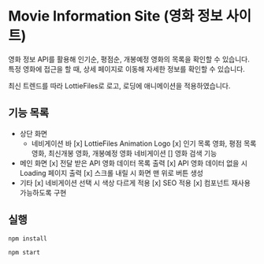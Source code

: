 # Movie Information Site (영화 정보 사이트)
영화 정보 API를 활용해 인기순, 평점순, 개봉예정 영화의 목록을 확인할 수 있습니다. 특정 영화에 접근을 할 때, 상세 페이지로 이동해 자세한 정보를 확인할 수 있습니다.   

최신 트렌드를 따라 LottieFiles로 로고, 로딩에 애니메이션을 적용하였습니다.   


## 기능 목록
* 상단 화면
    * 네비게이션 바
        [x] LottieFiles Animation Logo
        [x] 인기 목록 영화, 평점 목록 영화, 최신개봉 영화, 개봉예정 영화 네비게이션
        [] 영화 검색 기능
* 메인 화면
    [x] 전달 받은 API 영화 데이터 목록 출력
    [x] API 영화 데이터 없을 시 Loading 페이지 출력
    [x] 스크롤 내릴 시 화면 맨 위로 버튼 생성
* 기타
    [x] 네비게이션 선택 시 색상 다르게 적용
    [x] SEO 적용
    [x] 컴포넌트 재사용 가능하도록 구현

## 실행
```
npm install

npm start
```
